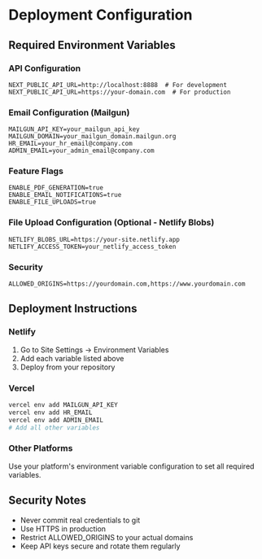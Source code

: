 # Deployment Configuration

## Required Environment Variables

### API Configuration
```
NEXT_PUBLIC_API_URL=http://localhost:8888  # For development
NEXT_PUBLIC_API_URL=https://your-domain.com  # For production
```

### Email Configuration (Mailgun)
```
MAILGUN_API_KEY=your_mailgun_api_key
MAILGUN_DOMAIN=your_mailgun_domain.mailgun.org
HR_EMAIL=your_hr_email@company.com
ADMIN_EMAIL=your_admin_email@company.com
```

### Feature Flags
```
ENABLE_PDF_GENERATION=true
ENABLE_EMAIL_NOTIFICATIONS=true
ENABLE_FILE_UPLOADS=true
```

### File Upload Configuration (Optional - Netlify Blobs)
```
NETLIFY_BLOBS_URL=https://your-site.netlify.app
NETLIFY_ACCESS_TOKEN=your_netlify_access_token
```

### Security
```
ALLOWED_ORIGINS=https://yourdomain.com,https://www.yourdomain.com
```

## Deployment Instructions

### Netlify
1. Go to Site Settings → Environment Variables
2. Add each variable listed above
3. Deploy from your repository

### Vercel
```bash
vercel env add MAILGUN_API_KEY
vercel env add HR_EMAIL
vercel env add ADMIN_EMAIL
# Add all other variables
```

### Other Platforms
Use your platform's environment variable configuration to set all required variables.

## Security Notes
- Never commit real credentials to git
- Use HTTPS in production
- Restrict ALLOWED_ORIGINS to your actual domains
- Keep API keys secure and rotate them regularly